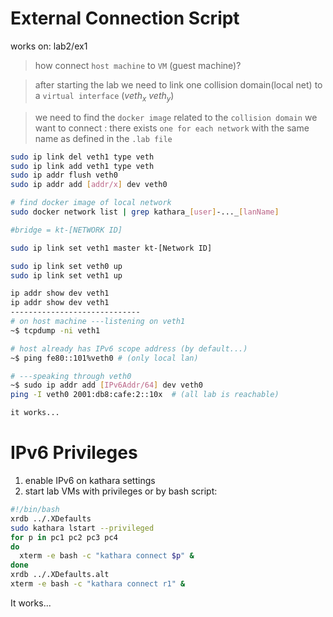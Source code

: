 # External Connection Script

works on: lab2/ex1

> how connect `host machine` to `VM` (guest machine)?

> after starting the lab we need to link one collision domain(local net) to a `virtual interface` ($veth_x\ veth_y$)

> we need to find the `docker image` related to the `collision domain` we want to connect : there exists `one for each network` with the same name as defined in the `.lab file`
```bash
sudo ip link del veth1 type veth
sudo ip link add veth1 type veth
sudo ip addr flush veth0
sudo ip addr add [addr/x] dev veth0

# find docker image of local network
sudo docker network list | grep kathara_[user]-..._[lanName]

#bridge = kt-[NETWORK ID]

sudo ip link set veth1 master kt-[Network ID]                        

sudo ip link set veth0 up
sudo ip link set veth1 up

ip addr show dev veth1
ip addr show dev veth1
-----------------------------
# on host machine ---listening on veth1
~$ tcpdump -ni veth1  

# host already has IPv6 scope address (by default...)
~$ ping fe80::101%veth0 # (only local lan)

# ---speaking through veth0
~$ sudo ip addr add [IPv6Addr/64] dev veth0
ping -I veth0 2001:db8:cafe:2::10x  # (all lab is reachable)

it works...
```

# IPv6 Privileges

1. enable IPv6 on kathara settings
2. start lab VMs with privileges or by bash script:
```bash
#!/bin/bash
xrdb ../.XDefaults
sudo kathara lstart --privileged
for p in pc1 pc2 pc3 pc4
do
  xterm -e bash -c "kathara connect $p" &
done
xrdb ../.XDefaults.alt
xterm -e bash -c "kathara connect r1" &
```

It works...

